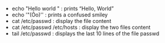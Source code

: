 - echo "Hello world \" : prints “Hello, World”
- echo '"(Ôo)'\' : prints a confused smiley
- cat /etc/passwd : display the file content
- cat /etc/passwd /etc/hosts : display the two files content
- tail /etc/passwd : displays the last 10 lines of the file passwd
